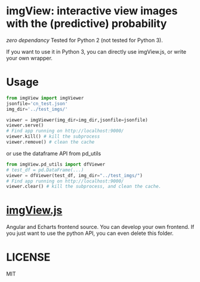 # imgView: interactive view images with the (predictive) probability
*zero dependancy*
Tested for Python 2 (not tested for Python 3).

If you want to use it in Python 3, you can directly use imgView.js, or write your own wrapper.

# Usage
```python
from imgView import imgViewer
jsonfile='cn_test.json'
img_dir='../test_imgs/'

viewer = imgViewer(img_dir=img_dir,jsonfile=jsonfile)
viewer.serve()
# Find app running on http://localhost:9000/
viewer.kill() # kill the subprocess
viewer.remove() # clean the cache
```
or use the dataframe API from pd_utils
```python
from imgView.pd_utils import dfViewer
# test_df = pd.DataFrame(...)
viewer = dfViewer(test_df, img_dir="../test_imgs/")
# Find app running on http://localhost:9000/
viewer.clear() # kill the subprocess, and clean the cache.
```

# [imgView.js](imgView.js/)
Angular and Echarts frontend source.
You can develop your own frontend. If you just want to use the python API, you can even delete this folder. 

# LICENSE
MIT
